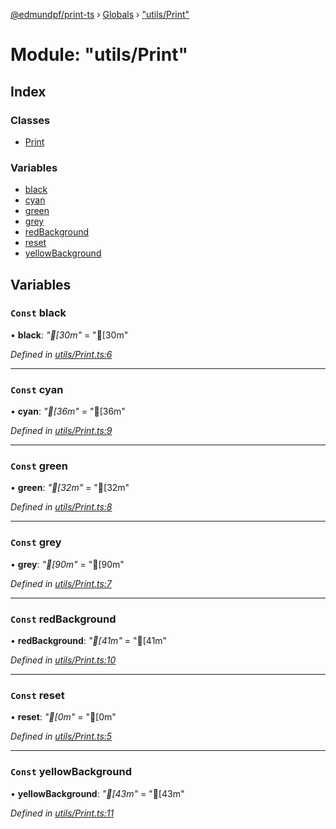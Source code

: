 [@edmundpf/print-ts](../README.md) › [Globals](../globals.md) › ["utils/Print"](_utils_print_.md)

# Module: "utils/Print"

## Index

### Classes

* [Print](../classes/_utils_print_.print.md)

### Variables

* [black](_utils_print_.md#const-black)
* [cyan](_utils_print_.md#const-cyan)
* [green](_utils_print_.md#const-green)
* [grey](_utils_print_.md#const-grey)
* [redBackground](_utils_print_.md#const-redbackground)
* [reset](_utils_print_.md#const-reset)
* [yellowBackground](_utils_print_.md#const-yellowbackground)

## Variables

### `Const` black

• **black**: *"[30m"* = "[30m"

*Defined in [utils/Print.ts:6](https://github.com/edmundpf/print-ts/blob/c9b98ec/src/utils/Print.ts#L6)*

___

### `Const` cyan

• **cyan**: *"[36m"* = "[36m"

*Defined in [utils/Print.ts:9](https://github.com/edmundpf/print-ts/blob/c9b98ec/src/utils/Print.ts#L9)*

___

### `Const` green

• **green**: *"[32m"* = "[32m"

*Defined in [utils/Print.ts:8](https://github.com/edmundpf/print-ts/blob/c9b98ec/src/utils/Print.ts#L8)*

___

### `Const` grey

• **grey**: *"[90m"* = "[90m"

*Defined in [utils/Print.ts:7](https://github.com/edmundpf/print-ts/blob/c9b98ec/src/utils/Print.ts#L7)*

___

### `Const` redBackground

• **redBackground**: *"[41m"* = "[41m"

*Defined in [utils/Print.ts:10](https://github.com/edmundpf/print-ts/blob/c9b98ec/src/utils/Print.ts#L10)*

___

### `Const` reset

• **reset**: *"[0m"* = "[0m"

*Defined in [utils/Print.ts:5](https://github.com/edmundpf/print-ts/blob/c9b98ec/src/utils/Print.ts#L5)*

___

### `Const` yellowBackground

• **yellowBackground**: *"[43m"* = "[43m"

*Defined in [utils/Print.ts:11](https://github.com/edmundpf/print-ts/blob/c9b98ec/src/utils/Print.ts#L11)*
